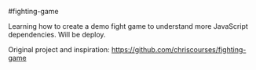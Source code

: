 #fighting-game

Learning how to create a demo fight game to understand more JavaScript dependencies. Will be deploy.

Original project and inspiration: https://github.com/chriscourses/fighting-game